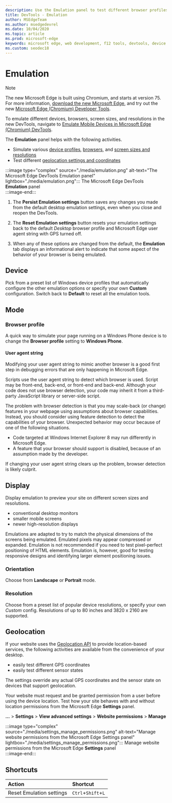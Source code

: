 ```yaml
---
description: Use the Emulation panel to test different browser profiles, screen sizes and resolutions, and GPS location coordinates
title: DevTools - Emulation
author: MSEdgeTeam
ms.author: msedgedevrel
ms.date: 10/04/2020
ms.topic: article
ms.prod: microsoft-edge
keywords: microsoft edge, web development, f12 tools, devtools, device emulation, responsive design, geolocation, resolution
ms.custom: seodec18
---
```

# Emulation  

> [!NOTE]
> The new Microsoft Edge is built using Chromium, and starts at version 75.  For more information, [download the new Microsoft Edge][MicrosoftNewEdge], and try out the new [Microsoft Edge (Chromium) Developer Tools][DevtoolsGuideChromium].  
> 
> To emulate different devices, browsers, screen sizes, and resolutions in the new DevTools, navigate to [Emulate Mobile Devices in Microsoft Edge \(Chromium\) DevTools][DevtoolsGuideChromiumDeviceMode].  

The **Emulation** panel helps with the following activities.    

*   Simulate various [device profiles](#device), [browsers](#browser-profile), and [screen sizes and resolutions](#display)  
*   Test different [geolocation settings and coordinates](#geolocation)  

:::image type="complex" source="./media/emulation.png" alt-text="The Microsoft Edge DevTools Emulation panel" lightbox="./media/emulation.png":::
   The Microsoft Edge DevTools **Emulation** panel  
:::image-end:::    

1.  The **Persist Emulation settings** button saves any changes you made from the default desktop emulation settings, even when you close and reopen the DevTools.  

1.  The **Reset Emulation settings** button resets your emulation settings back to the default *Desktop* browser profile and Microsoft Edge user agent string with GPS turned off.  

1.  When any of these options are changed from the default, the **Emulation** tab displays an informational alert to indicate that some aspect of the behavior of your browser is being emulated.  

## Device  

Pick from a preset list of Windows device profiles that automatically configure the other emulation options or specify your own **Custom** configuration.  Switch back to **Default** to reset all the emulation tools.  

## Mode  

### Browser profile  

A quick way to simulate your page running on a Windows Phone device is to change the **Browser profile** setting to **Windows Phone**.

#### User agent string  

Modifying your user agent string to mimic another browser is a good first step in debugging errors that are only happening in Microsoft Edge.  

Scripts use the user agent string to detect which browser is used.  Script may be front-end, back-end, or front-end and back-end.  Although your code does not use browser detection, your code may inherit it from a third-party JavaScript library or server-side script.  

The problem with browser detection is that you may scale-back \(or change\) features in your webpage using assumptions about browser capabilities. Instead, you should consider using feature detection to detect the capabilities of your browser.  Unexpected behavior may occur because of one of the following situations.  

*   Code targeted at Windows Internet Explorer 8 may run differently in Microsoft Edge.  
*   A feature that your browser should support is disabled, because of an assumption made by the developer.  

If changing your user agent string clears up the problem, browser detection is likely culprit.  

## Display  

Display emulation to preview your site on different screen sizes and resolutions.  

*   conventional desktop monitors  
*   smaller mobile screens  
*   newer high-resolution displays  

Emulations are adapted to try to match the physical dimensions of the screens being emulated.  Emulated pixels may appear compressed or expanded. Emulation is not recommended if you need to test pixel-perfect positioning of HTML elements.  Emulation is, however, good for testing responsive designs and identifying larger element positioning issues.  

### Orientation  

Choose from **Landscape** or **Portrait** mode.  

### Resolution  

Choose from a preset list of popular device resolutions, or specify your own *Custom* config.  Resolutions of up to 80 inches and 3820 x 2160 are supported.  

## Geolocation  

If your website uses the [Geolocation API][MdnGeolocationUsing] to provide location-based services, the following activities are available from the convenience of your desktop.  

*   easily test different GPS coordinates  
*   easily test different sensor states  

The settings override any actual GPS coordinates and the sensor state on devices that support geolocation.  

Your website must request and be granted permission from a user before using the device location.  Test how your site behaves with and without location permissions from the Microsoft Edge **Settings** panel.  

**...** > **Settings** > **View advanced settings** > **Website permissions** > **Manage**  

:::image type="complex" source="./media/settings_manage_permissions.png" alt-text="Manage website permissions from the Microsoft Edge Settings panel" lightbox="./media/settings_manage_permissions.png":::
   Manage website permissions from the Microsoft Edge **Settings** panel  
:::image-end:::    

## Shortcuts

| Action  | Shortcut  |  
|:--- |:--- |  
| Reset Emulation settings | `Ctrl`+`Shift`+`L` |  

<!-- links -->  


[DevtoolsGuideChromium]: /microsoft-edge/devtools-guide-chromium.md "Microsoft Edge (Chromium) Developer Tools | Microsoft Docs"  
[DevtoolsGuideChromiumDeviceMode]: /microsoft-edge/devtools-guide-chromium/device-mode/index.md "Emulate mobile devices in Microsoft Edge DevTools | Microsoft Docs"  

[MicrosoftNewEdge]: https://www.microsoft.com/edge "Download New Microsoft Edge Browser"  

[MdnGeolocationUsing]: https://developer.mozilla.org/docs/Web/API/Geolocation/Using_geolocation "Geolocation API | MDN"  
